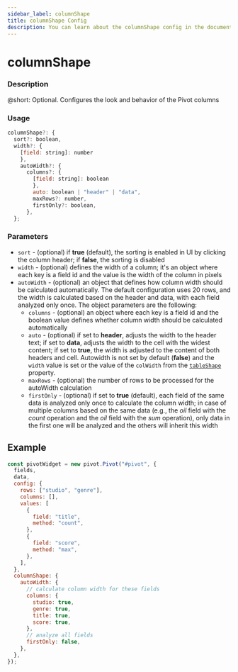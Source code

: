 ```yaml
---
sidebar_label: columnShape
title: columnShape Config
description: You can learn about the columnShape config in the documentation of the DHTMLX JavaScript Pivot library. Browse developer guides and API reference, try out code examples and live demos, and download a free 30-day evaluation version of DHTMLX Pivot.
---
```


# columnShape

### Description

@short: Optional. Configures the look and behavior of the Pivot columns

### Usage

~~~jsx  
columnShape?: {
  sort?: boolean,
  width?: {
    [field: string]: number
    },
    autoWidth?: {
      columns?: {
        [field: string]: boolean
        },
        auto: boolean | "header" | "data",
        maxRows?: number,
        firstOnly?: boolean,
      },
  };
~~~

### Parameters

- `sort` - (optional) if **true** (default), the sorting is enabled in UI by clicking the column header; if **false**, the sorting is disabled
- `width` - (optional) defines the width of a column; it's an object where each key is a field id and the value is the width of the column in pixels
- `autoWidth` - (optional) an object that defines how column width should be calculated automatically. The default configuration uses 20 rows, and the width is calculated based on the header and data, with each field analyzed only once. The object parameters are the following: 
   - `columns` - (optional) an object where each key is a field id and the boolean value defines whether column width should be calculated automatically
   - `auto` - (optional) if set to **header**, adjusts the width to the header text; if set to **data**, adjusts the width to the cell with the widest content; if set to **true**, the width is adjusted to the content of both headers and cell.
   Autowidth is not set by default (**false**) and the `width` value is set or the value of the `colWidth` from the [`tableShape`](/api/config/tableshape-property) property.
   - `maxRows` - (optional) the number of rows to be processed for the autoWidth calculation
   - `firstOnly` - (optional) if set to **true** (default), each field of the same data is analyzed only once to calculate the column width; in case of multiple columns based on the same data (e.g., the *oil* field with the *count* operation and the *oil* field with the *sum* operation), only data in the first one will be analyzed and the others will inherit this width

## Example

~~~jsx {18-30}
const pivotWidget = new pivot.Pivot("#pivot", {
  fields,
  data,
  config: {
    rows: ["studio", "genre"],
    columns: [],
    values: [
      {
        field: "title",
        method: "count",
      },
      {
        field: "score",
        method: "max",
      },
    ],
  },
  columnShape: {
    autoWidth: {
      // calculate column width for these fields
      columns: {
        studio: true,
        genre: true,
        title: true,
        score: true,
      },
      // analyze all fields
      firstOnly: false,
    },
  },
});
~~~

